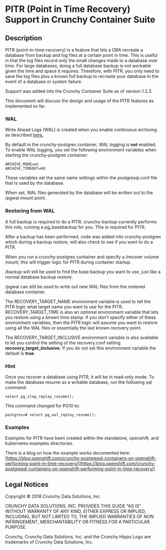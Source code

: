 # PITR (Point in Time Recovery) Support in Crunchy Container Suite

## Description

PITR (point-in-time-recovery) is a feature that lets a DBA recreate a database from backup and log files at a certain point in time. This is useful in that the log files record only the small changes made to a database over time. For large databases, doing a full database backup is not workable given the time and space it requires. Therefore, with PITR, you only need to save the log files plus a known full backup to recreate your database in the event of a database or system failure.

Support was added into the Crunchy Container Suite as of version 1.2.3.

This document will discuss the design and usage of the PITR features as implemented so far.

### WAL

Write Ahead Logs (WAL) is created when you enable continuous archiving as described [here.](https://www.postgresql.org/docs/9.5/static/continuous-archiving.html)

By default in the crunchy-postgres container, WAL logging is **not** enabled. To enable WAL logging, you set the following environment variables when starting the crunchy-postgres container:
```
ARCHIVE_MODE=on
ARCHIVE_TIMEOUT=60
```
These variables set the same name settings within the postgresql.conf file that is used by the database.

When set, WAL files generated by the database will be written out to the /pgwal mount point.

### Restoring from WAL

A full backup is required to do a PITR. crunchy-backup currently performs this role, running a pg_basebackup for you. This is required for PITR.

After a backup has been performed, code was added into crunchy-postgres which during a backup restore, will also check to see if you want to do a PITR.

When you run a crunchy-postgres container and specify a /recover volume mount, this will trigger logic for PITR during container startup.

/backup will still be used to find the base backup you want to use, just like a normal database backup restore.

/pgwal can still be used to write out new WAL files from the restored database container.

The RECOVERY_TARGET_NAME environment variable is used to tell the PITR logic what target name you want to use for the PITR. RECOVERY_TARGET_TIME is also an optional environment variable that lets you restore using a known time stamp. If you don't specify either of these environment variables, then the PITR logic will assume you want to restore using all the WAL files or essentially the last known recovery point.

The RECOVERY_TARGET_INCLUSIVE environment variable is also available to let you control the setting of the recovery.conf setting **recovery_target_inclusive**. If you do not set this environment variable the default is **true**.

### Hint

Once you recover a database using PITR, it will be in read-only mode. To make the database resume as a writable database, run the following sql command:
```
select pg_xlog_replay_resume();
```
This command changed for PG10 to:
```
postgres=# select pg_wal_replay_resume();
```

### Examples

Examples for PITR have been created within the standalone, openshift, and kubernetes examples directories.

There is a blog on how the example works documented here: [https://blog.openshift.com/crunchy-postgresql-containers-on-openshift-performing-point-in-time-recovery/](https://blog.openshift.com/crunchy-postgresql-containers-on-openshift-performing-point-in-time-recovery/)

## Legal Notices

Copyright &copy; 2018 Crunchy Data Solutions, Inc.

CRUNCHY DATA SOLUTIONS, INC. PROVIDES THIS GUIDE "AS IS" WITHOUT WARRANTY OF ANY KIND, EITHER EXPRESS OR IMPLIED, INCLUDING, BUT NOT LIMITED TO, THE IMPLIED WARRANTIES OF NON INFRINGEMENT, MERCHANTABILITY OR FITNESS FOR A PARTICULAR PURPOSE.

Crunchy, Crunchy Data Solutions, Inc. and the Crunchy Hippo Logo are trademarks of Crunchy Data Solutions, Inc.
